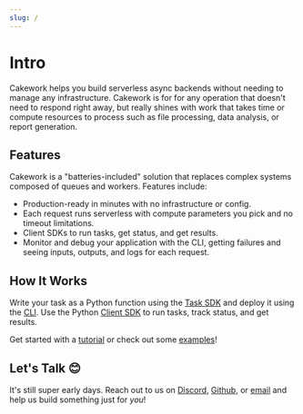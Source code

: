 ```yaml
---
slug: /
---
```


# Intro

Cakework helps you build serverless async backends without needing to manage any infrastructure. Cakework is for for any operation that doesn't need to respond right away, but really shines with work that takes time or compute resources to process such as file processing, data analysis, or report generation.

## Features

Cakework is a "batteries-included" solution that replaces complex systems composed of queues and workers. Features include:
* Production-ready in minutes with no infrastructure or config.
* Each request runs serverless with compute parameters you pick and no timeout limitations.
* Client SDKs to run tasks, get status, and get results.
* Monitor and debug your application with the CLI, getting failures and seeing inputs, outputs, and logs for each request.

## How It Works

Write your task as a Python function using the [Task SDK](./reference/cakeworksdk/task/python/usage.md) and deploy it using the [CLI](./reference/cli/usage). Use the Python [Client SDK](./reference/cakeworksdk/client/python/usage.md) to run tasks, track status, and get results. 

Get started with a [tutorial](./gettingstarted) or check out some [examples](./examples)!

## Let's Talk 😊

It's still super early days. Reach out to us on [Discord](https://discord.gg/yB6GvheDcP), [Github](https://github.com/usecakework), or [email](mailto:eric@cakework.com) and help us build something just for *you*!
